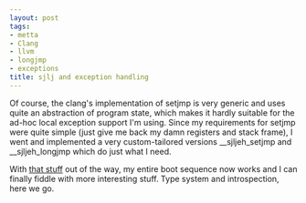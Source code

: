 ```yaml
--- 
layout: post
tags: 
- metta
- Clang
- llvm
- longjmp
- exceptions
title: sjlj and exception handling
---
```

Of course, the clang's implementation of setjmp is very generic and uses quite
an abstraction of program state, which makes it hardly suitable for the ad-hoc
local exception support I'm using. Since my requirements for setjmp were quite
simple (just give me back my damn registers and stack frame), I went and
implemented a very custom-tailored versions __sjljeh_setjmp and
__sjljeh_longjmp which do just what I need.

With [that stuff](http://metta.exquance.com/browser/src/runtime/setjmp.s) out
of the way, my entire boot sequence now works and I can finally fiddle with
more interesting stuff. Type system and introspection, here we go.
